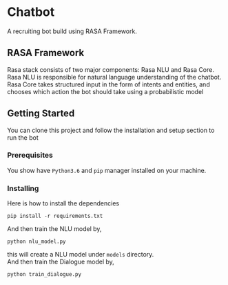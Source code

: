 # Chatbot
A recruiting bot build using RASA Framework.
## RASA Framework
Rasa stack consists of two major components: Rasa NLU and Rasa Core. Rasa NLU is responsible for natural language understanding of the chatbot. Rasa Core takes structured input in the form of intents and entities, and chooses which action the bot should take using a probabilistic model
## Getting Started
You can clone this project and follow the installation and setup section to run the bot
### Prerequisites
You show have `Python3.6` and `pip` manager installed on your machine.
### Installing
Here is how to install the dependencies
```
pip install -r requirements.txt
```
And then train the NLU model by,
```
python nlu_model.py
```
this will create a NLU model under `models` directory.<br>
And then train the Dialogue model by,
```
python train_dialogue.py
```
